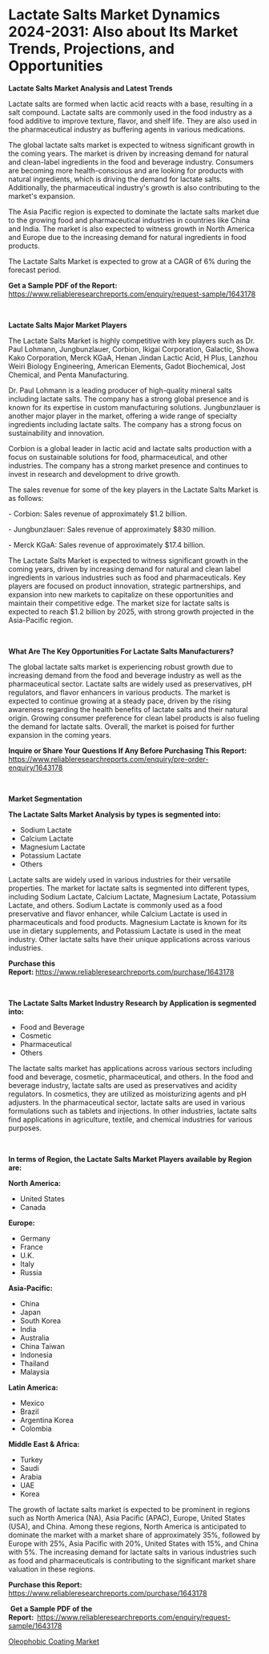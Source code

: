 <p><h1>Lactate Salts Market Dynamics 2024-2031: Also about Its Market Trends, Projections, and Opportunities</h1></p><p><strong>Lactate Salts Market Analysis and Latest Trends</strong></p>
<p><p>Lactate salts are formed when lactic acid reacts with a base, resulting in a salt compound. Lactate salts are commonly used in the food industry as a food additive to improve texture, flavor, and shelf life. They are also used in the pharmaceutical industry as buffering agents in various medications.</p><p>The global lactate salts market is expected to witness significant growth in the coming years. The market is driven by increasing demand for natural and clean-label ingredients in the food and beverage industry. Consumers are becoming more health-conscious and are looking for products with natural ingredients, which is driving the demand for lactate salts. Additionally, the pharmaceutical industry's growth is also contributing to the market's expansion.</p><p>The Asia Pacific region is expected to dominate the lactate salts market due to the growing food and pharmaceutical industries in countries like China and India. The market is also expected to witness growth in North America and Europe due to the increasing demand for natural ingredients in food products.</p><p>The Lactate Salts Market is expected to grow at a CAGR of 6% during the forecast period.</p></p>
<p><strong>Get a Sample PDF of the Report:&nbsp;</strong> <a href="https://www.reliableresearchreports.com/enquiry/request-sample/1643178">https://www.reliableresearchreports.com/enquiry/request-sample/1643178</a></p>
<p>&nbsp;</p>
<p><strong>Lactate Salts Major Market Players</strong></p>
<p><p>The Lactate Salts Market is highly competitive with key players such as Dr. Paul Lohmann, Jungbunzlauer, Corbion, Ikigai Corporation, Galactic, Showa Kako Corporation, Merck KGaA, Henan Jindan Lactic Acid, H Plus, Lanzhou Weiri Biology Engineering, American Elements, Gadot Biochemical, Jost Chemical, and Penta Manufacturing. </p><p>Dr. Paul Lohmann is a leading producer of high-quality mineral salts including lactate salts. The company has a strong global presence and is known for its expertise in custom manufacturing solutions. Jungbunzlauer is another major player in the market, offering a wide range of specialty ingredients including lactate salts. The company has a strong focus on sustainability and innovation.</p><p>Corbion is a global leader in lactic acid and lactate salts production with a focus on sustainable solutions for food, pharmaceutical, and other industries. The company has a strong market presence and continues to invest in research and development to drive growth.</p><p>The sales revenue for some of the key players in the Lactate Salts Market is as follows:</p><p>- Corbion: Sales revenue of approximately $1.2 billion.</p><p>- Jungbunzlauer: Sales revenue of approximately $830 million.</p><p>- Merck KGaA: Sales revenue of approximately $17.4 billion.</p><p>The Lactate Salts Market is expected to witness significant growth in the coming years, driven by increasing demand for natural and clean label ingredients in various industries such as food and pharmaceuticals. Key players are focused on product innovation, strategic partnerships, and expansion into new markets to capitalize on these opportunities and maintain their competitive edge. The market size for lactate salts is expected to reach $1.2 billion by 2025, with strong growth projected in the Asia-Pacific region.</p></p>
<p>&nbsp;</p>
<p><strong>What Are The Key Opportunities For Lactate Salts Manufacturers?</strong></p>
<p><p>The global lactate salts market is experiencing robust growth due to increasing demand from the food and beverage industry as well as the pharmaceutical sector. Lactate salts are widely used as preservatives, pH regulators, and flavor enhancers in various products. The market is expected to continue growing at a steady pace, driven by the rising awareness regarding the health benefits of lactate salts and their natural origin. Growing consumer preference for clean label products is also fueling the demand for lactate salts. Overall, the market is poised for further expansion in the coming years.</p></p>
<p><strong>Inquire or Share Your Questions If Any Before Purchasing This Report:</strong> <a href="https://www.reliableresearchreports.com/enquiry/pre-order-enquiry/1643178">https://www.reliableresearchreports.com/enquiry/pre-order-enquiry/1643178</a></p>
<p>&nbsp;</p>
<p><strong>Market Segmentation</strong></p>
<p><strong>The Lactate Salts Market Analysis by types is segmented into:</strong></p>
<p><ul><li>Sodium Lactate</li><li>Calcium Lactate</li><li>Magnesium Lactate</li><li>Potassium Lactate</li><li>Others</li></ul></p>
<p><p>Lactate salts are widely used in various industries for their versatile properties. The market for lactate salts is segmented into different types, including Sodium Lactate, Calcium Lactate, Magnesium Lactate, Potassium Lactate, and others. Sodium Lactate is commonly used as a food preservative and flavor enhancer, while Calcium Lactate is used in pharmaceuticals and food products. Magnesium Lactate is known for its use in dietary supplements, and Potassium Lactate is used in the meat industry. Other lactate salts have their unique applications across various industries.</p></p>
<p><strong>Purchase this Report:&nbsp;</strong><a href="https://www.reliableresearchreports.com/purchase/1643178">https://www.reliableresearchreports.com/purchase/1643178</a></p>
<p>&nbsp;</p>
<p><strong>The Lactate Salts Market Industry Research by Application is segmented into:</strong></p>
<p><ul><li>Food and Beverage</li><li>Cosmetic</li><li>Pharmaceutical</li><li>Others</li></ul></p>
<p><p>The lactate salts market has applications across various sectors including food and beverage, cosmetic, pharmaceutical, and others. In the food and beverage industry, lactate salts are used as preservatives and acidity regulators. In cosmetics, they are utilized as moisturizing agents and pH adjusters. In the pharmaceutical sector, lactate salts are used in various formulations such as tablets and injections. In other industries, lactate salts find applications in agriculture, textile, and chemical industries for various purposes.</p></p>
<p>&nbsp;</p>
<p><strong>In terms of Region, the Lactate Salts Market Players available by Region are:</strong></p>
<p>
    <p> <strong> North America: </strong>
        <ul>
            <li>United States</li>
            <li>Canada</li>
        </ul>
        </p> 
    <p> <strong> Europe: </strong>
        <ul>
            <li>Germany</li>
            <li>France</li>
            <li>U.K.</li>
            <li>Italy</li>
            <li>Russia</li>
        </ul>
        </p> 
    <p> <strong> Asia-Pacific: </strong>
        <ul>
            <li>China</li>
            <li>Japan</li>
            <li>South Korea</li>
            <li>India</li>
            <li>Australia</li>
            <li>China Taiwan</li>
            <li>Indonesia</li>
            <li>Thailand</li>
            <li>Malaysia</li>
        </ul>
        </p> 
    <p> <strong> Latin America: </strong>
        <ul>
            <li>Mexico</li>
            <li>Brazil</li>
            <li>Argentina Korea</li>
            <li>Colombia</li>
        </ul>
        </p> 
    <p> <strong> Middle East & Africa: </strong>
        <ul>
            <li>Turkey</li>
            <li>Saudi</li>
            <li>Arabia</li>
            <li>UAE</li>
            <li>Korea</li>
        </ul>
    </p>
    </p>
<p><p>The growth of lactate salts market is expected to be prominent in regions such as North America (NA), Asia Pacific (APAC), Europe, United States (USA), and China. Among these regions, North America is anticipated to dominate the market with a market share of approximately 35%, followed by Europe with 25%, Asia Pacific with 20%, United States with 15%, and China with 5%. The increasing demand for lactate salts in various industries such as food and pharmaceuticals is contributing to the significant market share valuation in these regions.</p></p>
<p><strong>Purchase this Report: </strong><a href="https://www.reliableresearchreports.com/purchase/1643178">https://www.reliableresearchreports.com/purchase/1643178</a></p>
<p>&nbsp;<strong>Get a Sample PDF of the Report:&nbsp;&nbsp;</strong><a href="https://www.reliableresearchreports.com/enquiry/request-sample/1643178">https://www.reliableresearchreports.com/enquiry/request-sample/1643178</a></p>
<p><strong></strong></p>
<p><p><a href="https://github.com/Sherrillcrooksxa8i18ucf2m/Market-Research-Report-List-1/blob/main/oleophobic-coating-market.md">Oleophobic Coating Market</a></p></p>